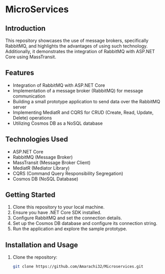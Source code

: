 # MicroServices

## Introduction
This repository showcases the use of message brokers, specifically RabbitMQ, and highlights the advantages of using such technology. Additionally, it demonstrates the integration of RabbitMQ with ASP.NET Core using MassTransit.

## Features
- Integration of RabbitMQ with ASP.NET Core
- Implementation of a message broker (RabbitMQ) for message communication
- Building a small prototype application to send data over the RabbitMQ server
- Implementing MediatR and CQRS for CRUD (Create, Read, Update, Delete) operations
- Utilizing Cosmos DB as a NoSQL database

## Technologies Used
- ASP.NET Core
- RabbitMQ (Message Broker)
- MassTransit (Message Broker Client)
- MediatR (Mediator Library)
- CQRS (Command Query Responsibility Segregation)
- Cosmos DB (NoSQL Database)

## Getting Started
1. Clone this repository to your local machine.
2. Ensure you have .NET Core SDK installed.
3. Configure RabbitMQ and set the connection details.
4. Set up the Cosmos DB database and configure its connection string.
5. Run the application and explore the sample prototype.

## Installation and Usage
1. Clone the repository:
   ```sh
   git clone https://github.com/Amarachi32/Microservices.git
